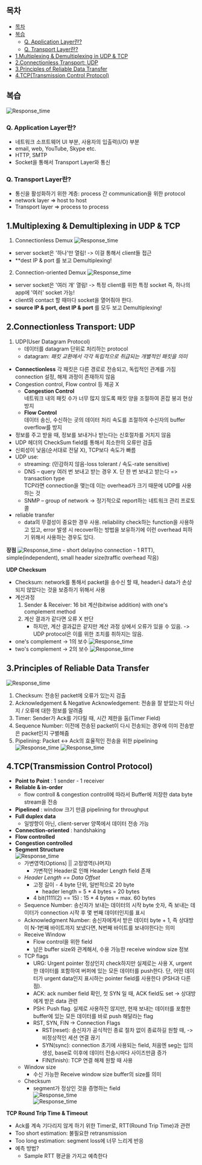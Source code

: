 ## 목차
- [목차](#목차)
- [복습](#복습)
  - [Q. Application Layer란?](#q-application-layer란)
  - [Q. Transport Layer란?](#q-transport-layer란)
- [1.Multiplexing & Demultiplexing in UDP & TCP](#1multiplexing--demultiplexing-in-udp--tcp)
- [2.Connectionless Transport: UDP](#2connectionless-transport-udp)
- [3.Principles of Reliable Data Transfer](#3principles-of-reliable-data-transfer)
- [4.TCP(Transmission Control Protocol)](#4tcptransmission-control-protocol)


## 복습
   ![Response_time](../images/6-2-1.png)

### Q. Application Layer란?
- 네트워크 소프트웨어 UI 부분, 사용자의 입출력(I/O) 부분
- email, web, YouTube, Skype etc.
- HTTP, SMTP
- Socket을 통해서 Transport Layer와 통신 

### Q. Transport Layer란?
- 통신을 활성화하기 위한 계층: process 간 communication을 위한 protocol 
- network layer => host to host 
- Transport layer => process to process 
  

## 1.Multiplexing & Demultiplexing in UDP & TCP
1. Connectionless Demux
  ![Response_time](../images/6-2-2.png)
  - server socket은 '하나'만 열림! -> 이걸 통해서 client들 접근
  - **dest IP & port 를 보고 Demultiplexing! 

2. Connection-oriented Demux 
    ![Response_time](../images/6-2-3.png)  
  - server socket은 '여러 개' 열림! -> 특정 client를 위한 특정 socket 즉, 하나의 app에 '여러' socket 가능! 
  - client와 contact 할 때마다 socket을 열어줘야 한다. 
  - **source IP & port, dest IP & port** 를 모두 보고 Demultiplexing!

## 2.Connectionless Transport: UDP
1. UDP(User Datagram Protocol)
   - 데이터를 datagram 단위로 처리하는 protocol
   - datagram: *패킷 교환에서 각각 독립적으로 취급되는 개별적인 패킷을 의미*
  - **Connectionless** 각 패킷은 다른 경로로 전송되고, 독립적인 관계를 가짐
                        connection 설정, 해제 과정이 존재하지 않음
  - Congestion control, Flow control 등 제공 X          
    - **Congestion Control**    
         네트워크 내의 패킷 수가 너무 많지 않도록 패킷 양을 조절하여 혼잡 붕괴 현상 방지        
    - **Flow Control**      
          데이터 송신, 수신하는 곳의 데이터 처리 속도를 조절하여 수신자의 buffer overflow를 방지       
  - 정보를 주고 받을 때, 정보를 보내거나 받는다는 신호절차를 거치지 않음
  - UDP 헤더의 CheckSum field를 통해서 최소한의 오류만 검출
  - 신뢰성이 낮음(순서대로 전달 X), TCP보다 속도가 빠름
  - UDP use:
    -	streaming: (민감하지 않음-loss tolerant / 속도-rate sensitive) 
    - DNS – query 여러 번 보내고 받는 경우 X. 단 한 번 보내고 받는다 => transaction type   
      TCP라면 connection을 맺는데 이는 overhead가 크기 때문에 UDP를 사용하는 것 
    - SNMP – group of network -> 정기적으로 report하는 네트워크 관리 프로토콜 
  - reliable transfer   
    - data의 무결성이 중요한 경우 사용. reliability check하는 function을 사용하고 있고, error 발생 시 recover하는 방법을 보유하기에 이런 overhead 피하기 위해서 사용하는 경우도 있다. 
  
  **장점**
    ![Response_time](../images/6-2-4.png)
    - short delay(no connection - 1 RTT), simple(independent), small header size(traffic overhead 작음)

  **UDP Checksum** 
  - Checksum: network를 통해서 packet을 송수신 할 때, header나 data가 손상되지 않았다는 것을 보증하기 위해서 사용
  - 계산과정
    1. Sender & Receiver: 16 bit 계산(bitwise addition) with one's complement method 
    2. 계산 결과가 같다면 오류 X 판단
        - 하지만, 계산 결과값은 같지만 계산 과정 상에서 오류가 있을 수 있음. -> UDP protocol은 이를 위한 조치를 취하지는 않음. 
  - one's complement -> 1의 보수
    ![Response_time](../images/6-2-5.png)
  - two's complement -> 2의 보수
    ![Response_time](../images/6-2-6.png)

## 3.Principles of Reliable Data Transfer
  ![Response_time](../images/6-2-7.png)
  1. Checksum: 전송된 packet에 오류가 있는지 검출 
  2. Acknowledgement & Negative Acknowledgement: 전송을 잘 받았는지 아닌지 / 오류에 대한 정보를 알려줌
  3. Timer: Sender가 Ack를 기다릴 때, 시간 제한을 둠(Timer Field)
  4. Sequence Number: 이전에 전송된 packet이 다시 전송되는 경우에 이미 전송받은 packet인지 구별해줌
  5. Pipelining: Packet <-> Ack의 효율적인 전송을 위한 pipelining
      ![Response_time](../images/6-2-8.png)
      ![Response_time](../images/6-2-9.png)

## 4.TCP(Transmission Control Protocol)
  - **Point to Point** : 1 sender - 1 receiver     
  - **Reliable & in-order**     
    - flow controll & congestion controll에 따라서 Buffer에 저장한 data byte stream을 전송    
  - **Pipelined** : window 크기 만큼 pipelining for throughput     
  - **Full duplex data**    
    - 일뱡향이 아닌, client-server 양쪽에서 데이터 전송 가능     
  - **Connection-oriented** : handshaking     
  - **Flow controlled**    
  - **Congestion controlled**      
  - **Segment Structure**      
    ![Response_time](../images/6-2-10.png)      
    - 가변영역(Options) || 고정영역(나머지)        
      - 가변적인 Header로 인해 Header Length field 존재      
    - *Header Length == Data Offset*    
      - 고정 길이 - 4 byte 단위, 일반적으로 20 byte     
        - header length = 5 * 4 bytes = 20 bytes    
      - 4 bit(1111(2) == 15) : 15 * 4 bytes = max. 60 bytes   
    - Sequence Number: 송신자가 보내는 데이터의 시작 byte 숫자, 즉 보내는 데이터가 connection 시작 후 몇 번째 데이터인지를 표시       
    - Acknowledgment Number: 송신자에게서 받은 데이터 byte + 1, 즉 상대방이 N-1번째 바이트까지 보냈다면, N번째 바이트를 보내야한다는 의미   
    - Receive Window    
      - Flow control을 위한 field   
      - 남은 buffer size와 관계해서, 수용 가능한 receive window size 정보   
    - TCP flags         
      - URG: Urgent pointer 정상인지 check하지만 실제로는 사용 X,  urgent한 데이터를 포함하여 버퍼에 있는 모든 데이터를 push한다. 단, 어떤 데이터가 urgent data인지 표시하는 pointer field를 사용한다  (PSH과 다른점).      
      - ACK: ack number field 확인, 첫 SYN 일 때, ACK field도 set -> 상대방에게 받은 data 관련    
      - PSH: Push flag. 실제로 사용하진 않지만, 현재 보내는 데이터를 포함한 buffer에 있는 모든 데이터를 바로 push 해달라는 flag     
      - RST, SYN, FIN -> Connection Flags         
          - RST(reset): 송신자가 공식적인 종료 절차 없이 종료하길 원할 때, -> 비정상적인 세션 연결 끊기     
          - SYN(sync): connection 초기에 사용되는 field, 처음엔 seg는 임의생성, base로 이후에 데이터 전송시마다 사이즈만큼 증가         
          - FIN(finish): TCP 연결 해제 원할 때 사용       
    - Window size   
      - 수신 가능한 Receive window size buffer의 size를 의미    
    - Checksum    
      - segment가 정상인 것을 증명하는 field    
        ![Response_time](../images/6-2-11.png)    
        ![Response_time](../images/6-2-12.png)    

  **TCP Round Trip Time & Timeout** 
  - Ack를 계속 기다리지 않게 하기 위한 Timer로, RTT(Round Trip Time)과 관련       
  - Too short estimation: 불필요한 retransmission         
  - Too long estimation: segment loss에 너무 느리게 반응          
  - 예측 방법?      
    - Sample RTT 평균을 가지고 예측한다       
